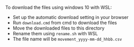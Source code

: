 To download the files using windows 10 with WSL:

* Set up the automatic download setting in your browser
* Run `download.cmd` from cmd to download the files
* Move the downloaded files to this directory
* Rename them using `rename.sh` with WSL
* The file name will be `movement_yyyy-mm-dd_hhbb.csv`
